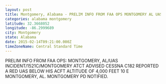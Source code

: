 ```yaml
---
layout: post
title: Montgomery, Alabama - PRELIM INFO FROM FAA OPS MONTGOMERY AL UAS INCIDENT 1521C MONTGOMERY ATCT ADVISED CESSNA C182
categories: alabama montgomery
latitude: 32.3668052
longitude: -86.2999689
city: Montgomery
state: Alabama
date: 2015-02-14T09:21:00.000Z
timeZoneName: Central Standard Time
---
```


PRELIM INFO FROM FAA OPS: MONTGOMERY, AL/UAS INCIDENT/1521C/MONTGOMERY ATCT ADVISED CESSNA C182 REPORTED A RED UAS BELOW HIS ACFT ALTITUDE OF 4,000 FEET 10 E MONTGOMERY, AL. MONTGOMERY PD NOTIFIED.